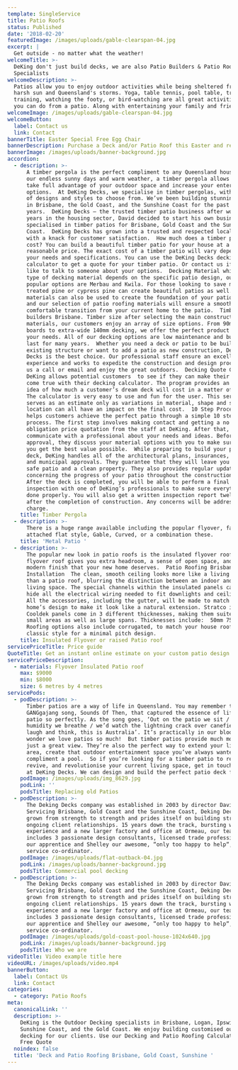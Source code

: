 ```yaml
---
template: SingleService
title: Patio Roofs
status: Published
date: '2018-02-20'
featuredImage: /images/uploads/gable-clearspan-04.jpg
excerpt: |
  Get outside - no matter what the weather!
welcomeTitle: >-
  DeKing don't just build decks, we are also Patio Builders & Patio Roofing
  Specialists
welcomeDescription: >-
  Patios allow you to enjoy outdoor activities while being sheltered from the
  harsh sun and Queensland's storms. Yoga, table tennis, pool table, treadmill
  training, watching the footy, or bird-watching are all great activities that
  you can do from a patio. Along with entertaining your family and friends.
welcomeImage: /images/uploads/gable-clearspan-04.jpg
welcomeButton:
  label: Contact us
  link: Contact
bannerTitle: Easter Special Free Egg Chair
bannerDescription: Purchase a Deck and/or Patio Roof this Easter and receive a Free Egg Chair.
bannerImage: /images/uploads/banner-background.jpg
accordion:
  - description: >-
      A timber pergola is the perfect compliment to any Queensland house. With
      our endless sunny days and warm weather, a timber pergola allows you to
      take full advantage of your outdoor space and increase your entertaining
      options.  At DeKing Decks, we specialise in timber pergolas, with a range
      of designs and styles to choose from. We’ve been building stunning patios
      in Brisbane, the Gold Coast, and the Sunshine Coast for the past 15
      years.  DeKing Decks – the trusted timber patio business after working for
      years in the housing sector, David decided to start his own business that
      specialised in timber patios for Brisbane, Gold Coast and the Sunshine
      Coast.  DeKing Decks has grown into a trusted and respected local business
      with a knack for customer satisfaction.  How much does a timber patio
      cost? You can build a beautiful timber patio for your house at a very
      reasonable price. The exact cost of a timber patio will vary depending on
      your needs and specifications. You can use the DeKing Decks decking
      calculator to get a quote for your timber patio. Or contact us if you’d
      like to talk to someone about your options.  Decking Material while the
      type of decking material depends on the specific patio design, our most
      popular options are Merbau and Kwila. For those looking to save money,
      treated pine or cypress pine can create beautiful patios as well. Other
      materials can also be used to create the foundation of your patio design,
      and our selection of patio roofing materials will ensure a smooth and
      comfortable transition from your current home to the patio.  Timber patio
      builders Brisbane. Timber size after selecting the main construction
      materials, our customers enjoy an array of size options. From 90mm wide
      boards to extra-wide 140mm decking, we offer the perfect product to meet
      your needs. All of our decking options are low maintenance and built to
      last for many years.  Whether you need a deck or patio to be built over an
      existing structure or want to add a patio as new construction, DeKing
      Decks is the best choice. Our professional staff ensure an excellent
      experience and works to expedite the construction and design process. Give
      us a call or email and enjoy the great outdoors.  Decking Quote Calculator
      DeKing allows potential customers  to see if they can make their dreams
      come true with their decking calculator. The program provides an accurate
      idea of how much a customer’s dream deck will cost in a matter of seconds.
      The calculator is very easy to use and fun for the user. This service
      serves as an estimate only as variations in material, shape and site
      location can all have an impact on the final cost.  10 Step Process DeKing
      helps customers achieve the perfect patio through a simple 10 step
      process. The first step involves making contact and getting a no
      obligation price quotation from the staff at DeKing. After that, you can
      communicate with a professional about your needs and ideas. Before
      approval, they discuss your material options with you to make sure that
      you get the best value possible.  While preparing to build your patio or
      deck, DeKing handles all of the architectural plans, insurances, licenses
      and municipal approvals. They guarantee that they will leave you with a
      safe patio and a clean property. They also provides regular updates
      concerning the progress of your patio throughout the construction process.
      After the deck is completed, you will be able to perform a final
      inspection with one of DeKing’s professionals to make sure everything was
      done properly. You will also get a written inspection report twelve months
      after the completion of construction. Any concerns will be addressed at no
      charge.
    title: Timber Pergola
  - description: >-
      There is a huge range available including the popular flyover, fascia
      attached flat style, Gable, Curved, or a combination these.
    title: 'Metal Patio '
  - description: >-
      The popular new look in patio roofs is the insulated flyover roof. A
      flyover roof gives you extra headroom, a sense of open space, and the
      modern finish that your new home deserves.  Patio Roofing Brisbane
      Installation  The clean, smooth ceiling looks more like a living room roof
      than a patio roof, blurring the distinction between an indoor and outdoor
      living space. The special channels within the insulated panels can easily
      hide all the electrical wiring needed to fit downlights and ceiling fans.
      All the accessories, including the gutter, will be made to match your
      home’s design to make it look like a natural extension. Stratco insulated
      Cooldek panels come in 3 different thicknesses, making them suited to
      small areas as well as large spans. Thicknesses include:  50mm 75mm 100mm.
      Roofing options also include corrugated, to match your house roof, or the
      classic style for a minimal pitch design.
    title: Insulated Flyover or raised Patio roof
servicePriceTitle: Price guide
QuoteTitle: Get an instant online estimate on your custom patio design
servicePriceDescription:
  - materials: Flyover Insulated Patio roof
    max: $9000
    min: $8000
    size: 6 metres by 4 metres
servicePods:
  - podDescription: >-
      Timber patios are a way of life in Queensland. You may remember the famous
      GANGgajang song, Sounds Of Then, that captured the essence of life on a
      patio so perfectly. As the song goes, ‘Out on the patio we sit / and the
      humidity we breathe / we’d watch the lightning crack over canefields /
      laugh and think, this is Australia’. It’s practically in our blood—no
      wonder we love patios so much!  But timber patios provide much more than
      just a great view. They’re also the perfect way to extend your living
      area, create that outdoor entertainment space you’ve always wanted, or
      compliment a pool.  So if you’re looking for a timber patio to refresh,
      revive, and revolutionise your current living space, get in touch with us
      at DeKing Decks. We can design and build the perfect patio deck for you!
    podImage: /images/uploads/img_8629.jpg
    podLink: ''
    podsTitle: Replacing old Patios
  - podDescription: >-
      The Deking Decks company was established in 2003 by director David Rider.
      Servicing Brisbane, Gold Coast and the Sunshine Coast, Deking Decks has
      grown from strength to strength and prides itself on building strong and
      ongoing client relationships. 15 years down the track, bursting with
      experience and a new larger factory and office at Ormeau, our team
      includes 3 passionate design consultants, licensed trade professionals,
      our apprentice and Shelley our awesome, “only too happy to help“, client
      service co-ordinator.
    podImage: /images/uploads/flat-outback-04.jpg
    podLink: /images/uploads/banner-background.jpg
    podsTitle: Commercial pool decking
  - podDescription: >-
      The Deking Decks company was established in 2003 by director David Rider.
      Servicing Brisbane, Gold Coast and the Sunshine Coast, Deking Decks has
      grown from strength to strength and prides itself on building strong and
      ongoing client relationships. 15 years down the track, bursting with
      experience and a new larger factory and office at Ormeau, our team
      includes 3 passionate design consultants, licensed trade professionals,
      our apprentice and Shelley our awesome, “only too happy to help“, client
      service co-ordinator.
    podImage: /images/uploads/gold-coast-pool-house-1024x640.jpg
    podLink: /images/uploads/banner-background.jpg
    podsTitle: Who we are
videoTitle: Video example title here
videoURL: /images/uploads/video.mp4
bannerButton:
  label: Contact Us
  link: Contact
categories:
  - category: Patio Roofs
meta:
  canonicalLink: ''
  description: >-
    DeKing is the Outdoor Decking specialists in Brisbane, Logan, Ipswich,
    Sunshine Coast, and the Gold Coast. We enjoy building customised outdoor
    decking for our clients. Use our Decking and Patio Roofing Calculators for a
    Free Quote
  noindex: false
  title: 'Deck and Patio Roofing Brisbane, Gold Coast, Sunshine '
---
```


